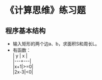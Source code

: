 # 《计算思维》练习题

## 程序基本结构

- 输入矩形的两个边a、b，求面积S和周长L。  
- 有函数：  
| y | x |  
|---+---|  
|x+1|>=0|  
|2x-3|<0|  